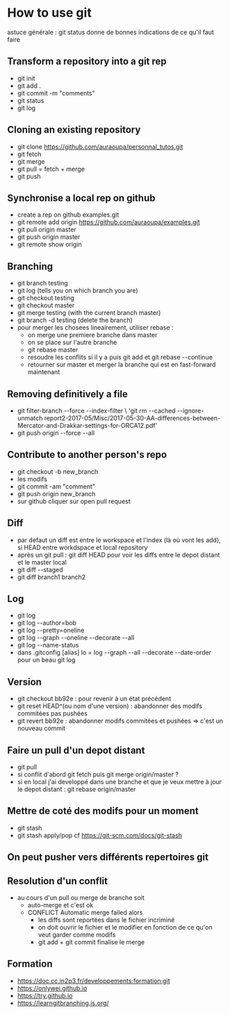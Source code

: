 # How to use git

astuce générale : git status donne de bonnes indications de ce qu'il faut faire

## Transform a repository into a git rep

  * git init
  * git add .
  * git commit -m "comments"
  * git status 
  * git log
  
## Cloning an existing repository

  * git clone https://github.com/auraoupa/personnal_tutos.git
  * git fetch
  * git merge
  * git pull = fetch + merge
  * git push
  
## Synchronise a local rep on github

  * create a rep on github examples.git
  * git remote add origin https://github.com/auraoupa/examples.git 
  * git pull origin master 
  * git push origin master
  * git remote show origin
  
## Branching

  * git branch testing
  * git log (tells you on which branch you are)
  * git checkout testing
  * git checkout master
  * git merge testing (with the current branch master)
  * git branch -d testing (delete the branch)
  * pour merger les chosees lineairement, utiliser rebase :
     * on merge une premiere branche dans master
     * on se place sur l'autre branche
     * git rebase master
     * resoudre les conflits si il y a puis git add et git rebase --continue
     * retourner sur master et merger la branche qui est en fast-forward maintenant

## Removing definitively a file
  * git filter-branch --force --index-filter \ 'git rm --cached --ignore-unmatch report2-2017-05/Misc/2017-05-30-AA-differences-between-Mercator-and-Drakkar-settings-for-ORCA12.pdf'
  * git push origin --force --all
  
  
## Contribute to another person's repo

  * git checkout -b new_branch
  * les modifs
  * git commit -am "comment"
  * git push origin new_branch
  * sur github cliquer sur open pull request
  
## Diff
  * par defaut un diff est entre le workspace et l'index (là où vont les add), si HEAD entre workdspace et local repository
  * après un git pull : git diff HEAD pour voir les diffs entre le depot distant et le master local
  * git diff --staged
  * git diff branch1 branch2
  
## Log

  * git log
  * git log --author=bob
  * git log --pretty=oneline
  * git log --graph --oneline --decorate --all
  * git log --name-status
  * dans .gitconfig [alias] lo = log --graph --all --decorate --date-order pour un beau git log

## Version
  * git checkout bb92e :  pour revenir à un état précédent
  * git reset HEAD^(ou nom d'une version) :  abandonner des modifs commitées pas pushées
  * git revert bb92e : abandonner modifs commitées et pushées => c'est un nouveau commit
  
## Faire un pull d'un depot distant
  * git pull
  * si conflit d'abord git fetch puis git merge origin/master ?
  * si en local j'ai developpé dans une branche et que je veux mettre à jour le depot distant : git rebase origin/master  
  
## Mettre de coté des modifs pour un moment
  * git stash
  * git stash apply/pop cf https://git-scm.com/docs/git-stash

## On peut pusher vers différents repertoires git

## Resolution d'un conflit
  * au cours d'un pull ou merge de branche soit 
      * auto-merge et c'est ok
      * CONFLICT Automatic merge failed alors 
        * les diffs sont reportées dans le fichier incriminé
        * on doit ouvrir le fichier et le modifier en fonction de ce qu'on veut garder comme modifs
        * git add + git commit finalise le merge
      
## Formation
  * https://doc.cc.in2p3.fr/developpements:formation:git
  * https://onlywei.github.io
  * https://try.github.io
  * https://learngitbranching.js.org/
